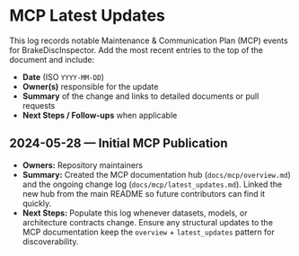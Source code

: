 # MCP Latest Updates

This log records notable Maintenance & Communication Plan (MCP) events for BrakeDiscInspector. Add the most recent
entries to the top of the document and include:

- **Date** (ISO `YYYY-MM-DD`)
- **Owner(s)** responsible for the update
- **Summary** of the change and links to detailed documents or pull requests
- **Next Steps / Follow-ups** when applicable

## 2024-05-28 — Initial MCP Publication

- **Owners:** Repository maintainers
- **Summary:** Created the MCP documentation hub (`docs/mcp/overview.md`) and the ongoing change log (`docs/mcp/latest_updates.md`).
  Linked the new hub from the main README so future contributors can find it quickly.
- **Next Steps:** Populate this log whenever datasets, models, or architecture contracts change. Ensure any structural updates
to the MCP documentation keep the `overview` + `latest_updates` pattern for discoverability.
